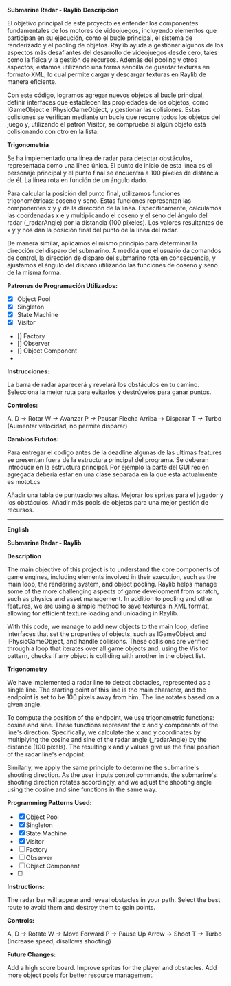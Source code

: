 **Submarine Radar - Raylib**
**Descripción**

El objetivo principal de este proyecto es entender los componentes fundamentales de los motores de videojuegos, incluyendo elementos que participan en su ejecución, como el bucle principal, el sistema de renderizado y el pooling de objetos. Raylib ayuda a gestionar algunos de los aspectos más desafiantes del desarrollo de videojuegos desde cero, tales como la física y la gestión de recursos. Además del pooling y otros aspectos, estamos utilizando una forma sencilla de guardar texturas en formato XML, lo cual permite cargar y descargar texturas en Raylib de manera eficiente.

Con este código, logramos agregar nuevos objetos al bucle principal, definir interfaces que establecen las propiedades de los objetos, como IGameObject e IPhysicGameObject, y gestionar las colisiones. Estas colisiones se verifican mediante un bucle que recorre todos los objetos del juego y, utilizando el patrón Visitor, se comprueba si algún objeto está colisionando con otro en la lista.

**Trigonometría**

Se ha implementado una línea de radar para detectar obstáculos, representada como una línea única. El punto de inicio de esta línea es el personaje principal y el punto final se encuentra a 100 píxeles de distancia de él. La línea rota en función de un ángulo dado.

Para calcular la posición del punto final, utilizamos funciones trigonométricas: coseno y seno. Estas funciones representan las componentes x y y de la dirección de la línea. Específicamente, calculamos las coordenadas x e y multiplicando el coseno y el seno del ángulo del radar (_radarAngle) por la distancia (100 píxeles). Los valores resultantes de x y y nos dan la posición final del punto de la línea del radar.

De manera similar, aplicamos el mismo principio para determinar la dirección del disparo del submarino. A medida que el usuario da comandos de control, la dirección de disparo del submarino rota en consecuencia, y ajustamos el ángulo del disparo utilizando las funciones de coseno y seno de la misma forma.

**Patrones de Programación Utilizados:**

- [X] Object Pool
- [X] Singleton
- [X] State Machine
- [X] Visitor
- [] Factory
- [] Observer
- [] Object Component
- 
**Instrucciones:**

La barra de radar aparecerá y revelará los obstáculos en tu camino. Selecciona la mejor ruta para evitarlos y destrúyelos para ganar puntos.

**Controles:**

A, D → Rotar
W → Avanzar
P → Pausar
Flecha Arriba → Disparar
T → Turbo (Aumentar velocidad, no permite disparar)

**Cambios Fututos:**

Para entregar el codigo antes de la deadline algunas de las ultimas features se presentan fuera de la estructura principal del programa. Se deberan introducir en la estructura principal. Por ejemplo la parte del GUI recien agregada deberia estar en una clase separada en la que esta actualmente es motot.cs

Añadir una tabla de puntuaciones altas.
Mejorar los sprites para el jugador y los obstáculos.
Añadir más pools de objetos para una mejor gestión de recursos.

----------------------------------------------------------------------------

**English**

**Submarine Radar - Raylib**

**Description**

The main objective of this project is to understand the core components of game engines, including elements involved in their execution, such as the main loop, the rendering system, and object pooling. Raylib helps manage some of the more challenging aspects of game development from scratch, such as physics and asset management. In addition to pooling and other features, we are using a simple method to save textures in XML format, allowing for efficient texture loading and unloading in Raylib.

With this code, we manage to add new objects to the main loop, define interfaces that set the properties of objects, such as IGameObject and IPhysicGameObject, and handle collisions. These collisions are verified through a loop that iterates over all game objects and, using the Visitor pattern, checks if any object is colliding with another in the object list.

**Trigonometry**

We have implemented a radar line to detect obstacles, represented as a single line. The starting point of this line is the main character, and the endpoint is set to be 100 pixels away from him. The line rotates based on a given angle.

To compute the position of the endpoint, we use trigonometric functions: cosine and sine. These functions represent the x and y components of the line's direction. Specifically, we calculate the x and y coordinates by multiplying the cosine and sine of the radar angle (_radarAngle) by the distance (100 pixels). The resulting x and y values give us the final position of the radar line's endpoint.

Similarly, we apply the same principle to determine the submarine's shooting direction. As the user inputs control commands, the submarine's shooting direction rotates accordingly, and we adjust the shooting angle using the cosine and sine functions in the same way.

**Programming Patterns Used:**

- [X] Object Pool
- [X] Singleton
- [X] State Machine
- [X] Visitor
- [ ] Factory
- [ ] Observer
- [ ] Object Component
- [ ] 
**Instructions:**

The radar bar will appear and reveal obstacles in your path. Select the best route to avoid them and destroy them to gain points.

**Controls:**

A, D → Rotate
W → Move Forward
P → Pause
Up Arrow → Shoot
T → Turbo (Increase speed, disallows shooting)

**Future Changes:**

Add a high score board.
Improve sprites for the player and obstacles.
Add more object pools for better resource management.
